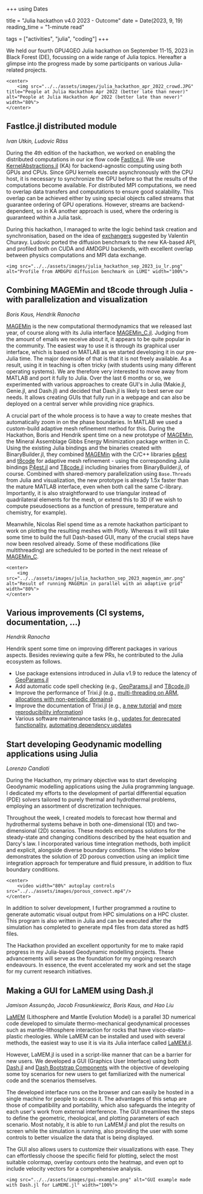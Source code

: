 +++
using Dates

title = "Julia hackathon v4.0 2023 - Outcome"
date = Date(2023, 9, 19)
reading_time = "1-minute read"

tags = ["activities", "julia", "coding"]
+++

We held our fourth GPU4GEO Julia hackathon on September 11-15, 2023 in Black Forest (DE), focussing on a wide range of Julia topics. Hereafter a glimpse into the progress made by some participants on various Julia-related projects.

~~~
<center>
    <img src="../../assets/images/julia_hackathon_apr_2022_crowd.JPG" title="People at Julia Hackathon Apr 2022 (better late than never)" alt="People at Julia Hackathon Apr 2022 (better late than never)" width="80%">
</center>
~~~

## FastIce.jl distributed module
*Ivan Utkin, Ludovic Räss*

During the 4th edition of the hackathon, we worked on enabling the distributed computations in our ice flow code [FastIce.jl](https://github.com/PTsolvers/FastIce.jl). We use [KernelAbstractions.jl](https://github.com/JuliaGPU/KernelAbstractions.jl) (KA) for backend-agnostic computing using both GPUs and CPUs. Since GPU kernels execute asynchronously with the CPU host, it is necessary to synchronize the GPU before so that the results of the computations become available. For distributed MPI computations, we need to overlap data transfers and computations to ensure good scalability. This overlap can be achieved either by using special objects called streams that guarantee ordering of GPU operations. However, streams are backend-dependent, so in KA another approach is used, where the ordering is guaranteed within a Julia task.

During this hackathon, I managed to write the logic behind task creation and synchronisation, based on the idea of [exchangers](https://github.com/JuliaGPU/KernelAbstractions.jl/blob/vc/exchanger/examples/mpi2.jl) suggested by Valentin Churavy. Ludovic ported the diffusion benchmark to the new KA-based API, and profiled both on CUDA and AMDGPU backends, with excellent overlap between physics computations and MPI data exchange.

~~~
<img src="../../assets/images/julia_hackathon_sep_2023_iu_lr.png" alt="Profile from AMDGPU diffusion benchmark on LUMI" width="100%">
~~~

## Combining MAGEMin and t8code through Julia - with parallelization and visualization
*Boris Kaus, Hendrik Ranocha*

[MAGEMin](https://github.com/ComputationalThermodynamics/MAGEMin) is the new computational thermodynamics
that we released last year, of course along with its Julia interface [MAGEMin_C.jl](https://github.com/ComputationalThermodynamics/MAGEMin_C.jl).
Judging from the amount of emails we receive about it, it appears to be quite popular in the community.
The easiest way to use it is through its graphical user interface, which is based on MATLAB as we started developing
it in our pre-Julia time. The major downside of that is that it is not freely available. As a result, using it
in teaching is often tricky (with students using many different operating systems).
We are therefore very interested to move away from MATLAB and port it fully to Julia. Over the last 6 months or so,
we experimented with various approaches to create GUI's in Julia (Makie.jl, Genie.jl, and Dash.jl) and decided that
Dash.jl is likely to best serve our needs. It allows creating GUIs that fully run in a webpage and can also be deployed
on a central server while providing nice graphics.

A crucial part of the whole process is to have a way to create meshes that automatically zoom in on the phase boundaries.
In MATLAB we used a custom-build adaptive mesh refinement method for this. During the Hackathon, Boris and Hendrik spent time
on a new prototype of [MAGEMin](https://github.com/ComputationalThermodynamics/MAGEMin), the Mineral Assemblage Gibbs Energy
Minimization package written in C. Using the existing Julia bindings and the binaries created with BinaryBuilder.jl,
they combined [MAGEMin](https://github.com/ComputationalThermodynamics/MAGEMin) with the C/C++ libraries [p4est](https://github.com/cburstedde/p4est)
and [t8code](https://github.com/DLR-AMR/t8code) for adaptive mesh refinement - using the corresponding Julia bindings
[P4est.jl](https://github.com/trixi-framework/P4est.jl) and [T8code.jl](https://github.com/DLR-AMR/T8code.jl) including
binaries from BinaryBuilder.jl, of course. Combined with shared-memory parallelization using `Base.Threads` from Julia
and visualization, the new prototype is already 1.5x faster than the mature MATLAB interface, even when both call the same C-library.
Importantly, it is also straightforward to use triangular instead of quadrilateral elements for the mesh, or extend this to 3D
(if we wish to compute pseudosections as a function of pressure, temperature and chemistry, for example).

Meanwhile, Nicolas Riel spend time as a remote hackathon participant to work on plotting the resulting meshes with Plotly.
Whereas it will still take some time to build the full Dash-based GUI, many of the crucial steps have now been resolved already.
Some of these modifications (like multithreading) are scheduled to be ported in the next release of
[MAGEMin_C](https://github.com/ComputationalThermodynamics/MAGEMin_C.jl).

~~~
<center>
    <img src="../../assets/images/julia_hackathon_sep_2023_magemin_amr.png" alt="Result of running MAGEMin in parallel with an adaptive grid" width="80%">
</center>
~~~


## Various improvements (CI systems, documentation, ...)
*Hendrik Ranocha*

Hendrik spent some time on improving different packages in various aspects. Besides reviewing quite a few PRs,
he contributed to the Julia ecosystem as follows.
- Use package extensions introduced in Julia v1.9 to reduce the latency of [GeoParams.jl](https://github.com/JuliaGeodynamics/GeoParams.jl/pull/105)
- Add automatic code spell checking (e.g., [GeoParams.jl](https://github.com/JuliaGeodynamics/GeoParams.jl/pull/98) and [T8code.jl](https://github.com/DLR-AMR/T8code.jl/pull/28))
- Improve the performance of Trixi.jl (e.g., [multi-threading on ARM](https://github.com/trixi-framework/Trixi.jl/pull/1630), [allocations with non-periodic domains](https://github.com/trixi-framework/Trixi.jl/pull/1636))
- Improve the documentation of Trixi.jl (e.g., [a new tutorial](https://github.com/trixi-framework/Trixi.jl/pull/1633) and [more reproducibility information](https://github.com/trixi-framework/Trixi.jl/pull/1638))
- Various software maintenance tasks (e.g., [updates for deprecated functionality](https://github.com/trixi-framework/Trixi2Vtk.jl/pull/70), [automating dependency updates](https://github.com/PTsolvers/FastIce.jl/pull/25)

## Start developing Geodynamic modelling applications using Julia
*Lorenzo Candioti*

During the Hackathon, my primary objective was to start developing Geodynamic modelling applications using the Julia programming language. I dedicated my efforts to the development of partial differential equation (PDE) solvers tailored to purely thermal and hydrothermal problems, employing an assortment of discretization techniques.

Throughout the week, I created models to forecast how thermal and hydrothermal systems behave in both one-dimensional (1D) and two-dimensional (2D) scenarios. These models encompass solutions for the steady-state and changing conditions described by the heat equation and Darcy's law. I incorporated various time integration methods, both implicit and explicit, alongside diverse boundary conditions. The video below demonstrates the solution of 2D porous convection using an implicit time integration approach for temperature and fluid pressure, in addition to flux boundary conditions.

~~~
<center>
    <video width="80%" autoplay controls src="../../assets/images/porous_convect.mp4"/>
</center>
~~~

In addition to solver development, I further programmed a routine to generate automatic visual output from HPC simulations on a HPC cluster. This program is also written in Julia and can be executed after the simulation has completed to generate mp4 files from data stored as hdf5 files.

The Hackathon provided an excellent opportunity for me to make rapid progress in my Julia-based Geodynamic modelling projects. These advancements will serve as the foundation for my ongoing research endeavours. In essence, the event accelerated my work and set the stage for my current research initiatives.

## Making a GUI for LaMEM using Dash.jl
*Jamison Assunção, Jacob Frasunkiewicz, Boris Kaus, and Hao Liu*

[LaMEM](https://github.com/UniMainzGeo/LaMEM/) (Lithosphere and Mantle Evolution Model) is a parallel 3D numerical code developed to simulate thermo-mechanical geodynamical processes such as mantle-lithosphere interaction for rocks that have visco-elasto-plastic rheologies. While LaMEM can be installed and used with several methods, the easiest way to use it is via its Julia interface called [LaMEM.jl](https://github.com/JuliaGeodynamics/LaMEM.jl).

However, LaMEM.jl is used in a script-like manner that can be a barrier for new users. We developed a GUI (Graphics User Interface) using both [Dash.jl](https://dash.plotly.com/julia) and [Dash Bootstrap Components](https://dash-bootstrap-components.opensource.faculty.ai) with the objective of developing some toy scenarios for new users to get familiarized with the numerical code and the scenarios themselves.

The developed interface runs on the browser and can easily be hosted in a single machine for people to access it. The advantages of this setup are those of compatibility and portability, which also safeguards the integrity of each user's work from external interference. The GUI streamlines the steps to define the geometric, rheological, and plotting parameters of each scenario. Most notably, it is able to run LaMEM.jl and plot the results on screen while the simulation is running, also providing the user with some controls to better visualize the data that is being displayed.

The GUI also allows users to customize their visualizations with ease. They can effortlessly choose the specific field for plotting, select the most suitable colormap, overlay contours onto the heatmap, and even opt to include velocity vectors for a comprehensive analysis.

~~~
<img src="../../assets/images/gui-example.png" alt="GUI example made with Dash.jl for LaMEME.jl" width="100%">
~~~
